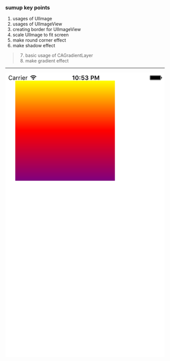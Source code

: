 ### sumup key points
1. usages of UIImage
2. usages of UIImageView
3. creating border for UIImageView
4. scale UIImage to fit screen
5. make round corner effect
6. make shadow effect
> 7. basic usage of CAGradientLayer
> 8. make gradient effect

---

![result](2-7.png)